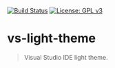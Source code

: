 [![Build Status](https://travis-ci.com/jcs090218/vs-light-theme.svg?branch=master)](https://travis-ci.com/jcs090218/vs-light-theme)
[![License: GPL v3](https://img.shields.io/badge/License-GPL%20v3-blue.svg)](https://www.gnu.org/licenses/gpl-3.0)


# vs-light-theme
> Visual Studio IDE light theme.

